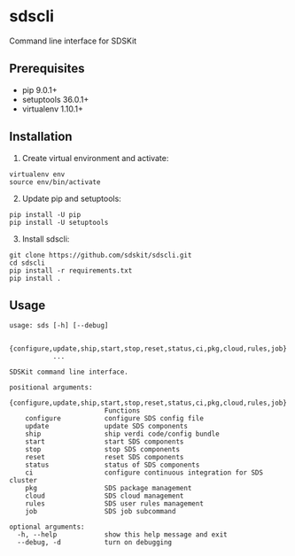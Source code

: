 # sdscli
Command line interface for SDSKit


## Prerequisites

- pip 9.0.1+
- setuptools 36.0.1+
- virtualenv 1.10.1+


## Installation

1. Create virtual environment and activate:
  ```
  virtualenv env
  source env/bin/activate
  ```

2. Update pip and setuptools:
  ```
  pip install -U pip
  pip install -U setuptools
  ```

3. Install sdscli:
  ```
  git clone https://github.com/sdskit/sdscli.git
  cd sdscli
  pip install -r requirements.txt
  pip install .
  ```

## Usage
```
usage: sds [-h] [--debug]
           
           {configure,update,ship,start,stop,reset,status,ci,pkg,cloud,rules,job}
           ...

SDSKit command line interface.

positional arguments:
  {configure,update,ship,start,stop,reset,status,ci,pkg,cloud,rules,job}
                        Functions
    configure           configure SDS config file
    update              update SDS components
    ship                ship verdi code/config bundle
    start               start SDS components
    stop                stop SDS components
    reset               reset SDS components
    status              status of SDS components
    ci                  configure continuous integration for SDS cluster
    pkg                 SDS package management
    cloud               SDS cloud management
    rules               SDS user rules management
    job                 SDS job subcommand

optional arguments:
  -h, --help            show this help message and exit
  --debug, -d           turn on debugging
```
